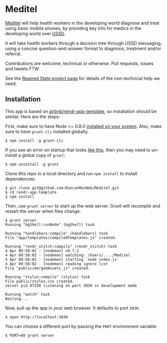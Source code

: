 # Meditel

[Meditel](http://hacks.rewiredstate.org/events/bmj/meditel-medical-decision-trees-on-basic-mobile-phones) will help health workers in the developing world diagnose and treat using basic mobile phones, by providing key info for medics in the developing world over [USSD](http://en.wikipedia.org/wiki/Unstructured_Supplementary_Service_Data).

It will take health workers through a decision tree through USSD messaging, using a concise question-and-answer format to diagnosis, treatment and/or referral.

Contributions are welcome, technical or otherwise. Pull requests, issues and tweets FTW.

See the [Rewired State project page](http://hacks.rewiredstate.org/events/bmj/meditel-medical-decision-trees-on-basic-mobile-phones) for details of the non-technical help we need.

## Installation

This app is based on [airbnb/rendr-app-template](https://github.com/airbnb/rendr-app-template), so installation should be similar. Here are the steps:

First, make sure to have Node >= 0.8.0 [installed on your system](http://nodejs.org/). Also, make sure to have `grunt-cli` installed globally.

    $ npm install -g grunt-cli

If you see an error on startup that looks [like this](https://github.com/airbnb/rendr-app-template/issues/2), then you may need to un-install a global copy of `grunt`:

    $ npm uninstall -g grunt

Clone this repo to a local directory and run `npm install` to install dependencies:

    $ git clone git@github.com:DuncanMacWeb/Meditel.git
    $ cd rendr-app-template
    $ npm install

Then, use `grunt server` to start up the web server. Grunt will recompile and restart the server when files change.

    $ grunt server
	Running "bgShell:runNode" (bgShell) task

	Running "handlebars:compile" (handlebars) task
	File "app/templates/compiledTemplates.js" created.

	Running "rendr_stitch:compile" (rendr_stitch) task
	4 Apr 09:58:02 - [nodemon] v0.7.2
	4 Apr 09:58:02 - [nodemon] watching: /Users/..../Meditel
	4 Apr 09:58:02 - [nodemon] starting `node index.js`
	4 Apr 09:58:02 - [nodemon] reading ignore list
	File "public/mergedAssets.js" created.

	Running "stylus:compile" (stylus) task
	File public/styles.css created.
	server pid 87338 listening on port 3030 in development mode

	Running "watch" task
	Waiting...

Now, pull up the app in your web browser. It defaults to port `3030`.

    $ open http://localhost:3030

You can choose a different port by passing the `PORT` environment variable:

    $ PORT=80 grunt server
